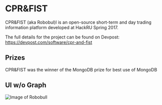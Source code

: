# CPR&FIST

CPR&FIST (aka Robobul)l is an open-source short-term and day trading information platform developed at HackRU Spring 2017.  

The full details for the project can be found on Devpost: https://devpost.com/software/cpr-and-fist 

## Prizes
CPR&FIST was the winner of the MongoDB prize for best use of MongoDB

## UI w/o Graph
![Image of Robobull](http://logan-may.com/wp-content/uploads/2017/04/cprandfist_2.png)
